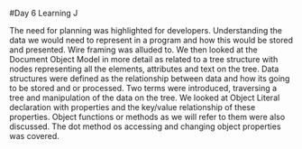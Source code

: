 #Day 6 Learning J

The need for planning was highlighted for developers. Understanding the data we would need to represent in a program and how this would be stored and presented. Wire framing was alluded to. We then looked at the Document Object Model in more detail as related to a tree structure with nodes representing all the elements, attributes and text on the tree. Data structures were defined as the relationship between data and how its going to be stored and or processed. Two terms were introduced, traversing a tree and manipulation of the data on the tree.
We looked at Object Literal declaration with properties and the key/value relationship of these properties. Object functions or methods as we will refer to them were also discussed. The dot method os accessing and changing object properties was covered.
